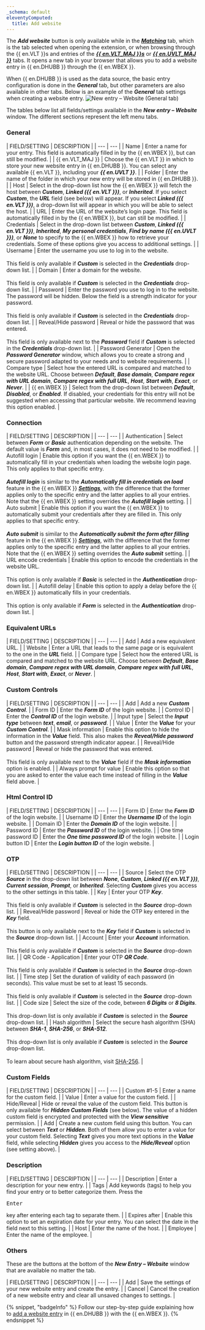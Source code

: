 ```yaml
---
_schema: default
eleventyComputed:
  title: Add website
---
```

The ***Add website*** button is only available while in the [***Matching***](/workspace/workspace-browser-extension/hub-business/user-interface/side-menu/#matching-tab) tab, which is the tab selected when opening the extension, or when browsing through the {{ en.VLT }}s and entries of the [***{{ en.VLT_MAJ }}s***](/workspace/workspace-browser-extension/hub-business/user-interface/side-menu/#vaults-tab) or [***{{ en.UVLT_MAJ }}***](/workspace/workspace-browser-extension/hub-business/user-interface/side-menu/#user-vault-tab) tabs. It opens a new tab in your browser that allows you to add a website entry in {{ en.DHUBB }} through the {{ en.WBEX }}.

When {{ en.DHUBB }} is used as the data source, the basic entry configuration is done in the ***General*** tab, but other parameters are also available in other tabs. Below is an example of the ***General*** tab settings when creating a website entry. ![New entry – Website (General tab)](https://cdnweb.devolutions.net/docs/WEBX4106_2024_2.png "New entry – Website &#40;General tab&#41;")

The tables below list all fields/settings available in the ***New entry – Website*** window. The different sections represent the left menu tabs.

### General

\| FIELD/SETTING \| DESCRIPTION \| \| --- \| --- \| \| Name \| Enter a name for your entry. This field is automatically filled in by the {{ en.WBEX }}, but can still be modified. \| \| {{ en.VLT_MAJ }} \| Choose the {{ en.VLT }} in which to store your new website entry in {{ en.DHUBB }}. You can select any available {{ en.VLT }}, including your ***{{ en.UVLT }}***. \| \| Folder \| Enter the name of the folder in which your new entry will be stored in {{ en.DHUBB }}. \| \| Host \| Select in the drop-down list how the {{ en.WBEX }} will fetch the host between ***Custom***, ***Linked ({{ en.VLT }})***, or ***Inherited***. If you select ***Custom***, the ***URL*** field (see below) will appear. If you select ***Linked ({{ en.VLT }})***, a drop-down list will appear in which you will be able to select the host. \| \| URL \| Enter the URL of the website’s login page. This field is automatically filled in by the {{ en.WBEX }}, but can still be modified. \| \| Credentials \| Select in the drop-down list between ***Custom***, ***Linked ({{ en.VLT }})***, ***Inherited***, ***My personal credentials***, ***Find by name ({{ en.UVLT }})***, or ***None*** to specify to the {{ en.WBEX }} how to retrieve your credentials. Some of these options give you access to additional settings. \| \| Username \| Enter the username you use to log in to the website. <br> <br> This field is only available if ***Custom*** is selected in the ***Credentials*** drop-down list. \| \| Domain \| Enter a domain for the website. <br> <br> This field is only available if ***Custom*** is selected in the ***Credentials*** drop-down list. \| \| Password \| Enter the password you use to log in to the website. The password will be hidden. Below the field is a strength indicator for your password. <br> <br> This field is only available if ***Custom*** is selected in the ***Credentials*** drop-down list. \| \| Reveal/Hide password \| Reveal or hide the password that was entered. <br> <br> This field is only available next to the ***Password*** field if ***Custom*** is selected in the ***Credentials*** drop-down list. \| \| Password Generator \| Open the ***Password Generator*** window, which allows you to create a strong and secure password adapted to your needs and to website requirements. \| \| Compare type \| Select how the entered URL is compared and matched to the website URL. Choose between ***Default***, ***Base domain***, ***Compare regex with URL domain***, ***Compare regex with full URL***, ***Host***, ***Start with***, ***Exact***, or ***Never***. \| \| {{ en.WBEX }} \| Select from the drop-down list between ***Default***, ***Disabled***, or ***Enabled***. If disabled, your credentials for this entry will not be suggested when accessing that particular website. We recommend leaving this option enabled. \|

### Connection

\| FIELD/SETTING \| DESCRIPTION \| \| --- \| --- \| \| Authentication \| Select between ***Form*** or ***Basic*** authentication depending on the website. The default value is ***Form*** and, in most cases, it does not need to be modified. \| \| Autofill login \| Enable this option if you want the {{ en.WBEX }} to automatically fill in your credentials when loading the website login page. This only applies to that specific entry. <br> <br> ***Autofill login*** is similar to the ***Automatically fill in credentials on load*** feature in the {{ en.WBEX }} [***Settings***](/workspace/workspace-browser-extension/settings/), with the difference that the former applies only to the specific entry and the latter applies to all your entries. Note that the {{ en.WBEX }} setting overrides the ***Autofill login*** setting. \| \| Auto submit \| Enable this option if you want the {{ en.WBEX }} to automatically submit your credentials after they are filled in. This only applies to that specific entry. <br> <br> ***Auto submit*** is similar to the ***Automatically submit the form after filling*** feature in the {{ en.WBEX }} [***Settings***](/workspace/workspace-browser-extension/settings/), with the difference that the former applies only to the specific entry and the latter applies to all your entries. Note that the {{ en.WBEX }} setting overrides the ***Auto submit*** setting. \| \| URL encode credentials \| Enable this option to encode the credentials in the website URL. <br> <br> This option is only available if ***Basic*** is selected in the ***Authentication*** drop-down list. \| \| Autofill delay \| Enable this option to apply a delay before the {{ en.WBEX }} automatically fills in your credentials. <br> <br> This option is only available if ***Form*** is selected in the ***Authentication*** drop-down list. \|

### Equivalent URLs

\| FIELD/SETTING \| DESCRIPTION \| \| --- \| --- \| \| Add \| Add a new equivalent URL. \| \| Website \| Enter a URL that leads to the same page or is equivalent to the one in the ***URL*** field. \| \| Compare type \| Select how the entered URL is compared and matched to the website URL. Choose between ***Default***, ***Base domain***, ***Compare regex with URL domain***, ***Compare regex with full URL***, ***Host***, ***Start with***, ***Exact***, or ***Never***. \|

### Custom Controls

\| FIELD/SETTING \| DESCRIPTION \| \| --- \| --- \| \| Add \| Add a new ***Custom Control***. \| \| Form ID \| Enter the ***Form ID*** of the login website. \| \| Control ID \| Enter the ***Control ID*** of the login website. \| \| Input type \| Select the ***Input type*** between ***text***, ***email***, or ***password***. \| \| Value \| Enter the ***Value*** for your ***Custom Control***. \| \| Mask information \| Enable this option to hide the information in the ***Value*** field. This also makes the ***Reveal/Hide password*** button and the password strength indicator appear. \| \| Reveal/Hide password \| Reveal or hide the password that was entered. <br> <br> This field is only available next to the ***Value*** field if the ***Mask information*** option is enabled. \| \| Always prompt for value \| Enable this option so that you are asked to enter the value each time instead of filling in the ***Value*** field above. \|

### Html Control ID

\| FIELD/SETTING \| DESCRIPTION \| \| --- \| --- \| \| Form ID \| Enter the ***Form ID*** of the login website. \| \| Username ID \| Enter the ***Username ID*** of the login website. \| \| Domain ID \| Enter the ***Domain ID*** of the login website. \| \| Password ID \| Enter the ***Password ID*** of the login website. \| \| One time password ID \| Enter the ***One time password ID*** of the login website. \| \| Login button ID \| Enter the ***Login button ID*** of the login website. \|

### OTP

\| FIELD/SETTING \| DESCRIPTION \| \| --- \| --- \| \| Source \| Select the OTP ***Source*** in the drop-down list between ***None***, ***Custom***, ***Linked ({{ en.VLT }})***, ***Current session***, ***Prompt***, or ***Inherited***. Selecting ***Custom*** gives you access to the other settings in this table. \| \| Key \| Enter your OTP ***Key***. <br> <br> This field is only available if ***Custom*** is selected in the ***Source*** drop-down list. \| \| Reveal/Hide password \| Reveal or hide the OTP key entered in the ***Key*** field. <br> <br> This button is only available next to the ***Key*** field if ***Custom*** is selected in the ***Source*** drop-down list. \| \| Account \| Enter your ***Account*** information. <br> <br> This field is only available if ***Custom*** is selected in the ***Source*** drop-down list. \| \| QR Code - Application \| Enter your OTP ***QR Code***. <br> <br> This field is only available if ***Custom*** is selected in the ***Source*** drop-down list. \| \| Time step \| Set the duration of validity of each password (in seconds). This value must be set to at least 15 seconds. <br> <br> This field is only available if ***Custom*** is selected in the ***Source*** drop-down list. \| \| Code size \| Select the size of the code, between ***6 Digits*** or ***8 Digits***. <br> <br> This drop-down list is only available if ***Custom*** is selected in the ***Source*** drop-down list. \| \| Hash algorithm \| Select the secure hash algorithm (SHA) between ***SHA-1***, ***SHA-256***, or ***SHA-512***. <br> <br> This drop-down list is only available if ***Custom*** is selected in the ***Source*** drop-down list. <br> <br> To learn about secure hash algorithm, visit [SHA-256](/workspace/kb/general-knowledge/what-is-sha-256/). \|

### Custom Fields

\| FIELD/SETTING \| DESCRIPTION \| \| --- \| --- \| \| Custom \#1-5 \| Enter a name for the custom field. \| \| Value \| Enter a value for the custom field. \| \| Hide/Reveal \| Hide or reveal the value of the custom field. This button is only available for ***Hidden Custom Fields*** (see below). The value of a hidden custom field is encrypted and protected with the ***View sensitive*** permission. \| \| Add \| Create a new custom field using this button. You can select between ***Text*** or ***Hidden***. Both of them allow you to enter a value for your custom field. Selecting ***Text*** gives you more text options in the ***Value*** field, while selecting ***Hidden*** gives you access to the ***Hide/Reveal*** option (see setting above). \|

### Description

\| FIELD/SETTING \| DESCRIPTION \| \| --- \| --- \| \| Description \| Enter a description for your new entry. \| \| Tags \| Add keywords (tags) to help you find your entry or to better categorize them. Press the

<kbd>Enter</kbd>

key after entering each tag to separate them. \| \| Expires after \| Enable this option to set an expiration date for your entry. You can select the date in the field next to this setting. \| \| Host \| Enter the name of the host. \| \| Employee \| Enter the name of the employee. \|

### Others

These are the buttons at the bottom of the ***New Entry – Website*** window that are available no matter the tab.

\| FIELD/SETTING \| DESCRIPTION \| \| --- \| --- \| \| Add \| Save the settings of your new website entry and create the entry. \| \| Cancel \| Cancel the creation of a new website entry and clear all unsaved changes to settings. \|

{% snippet, "badgeInfo" %}
Follow our step-by-step guide explaining how to [add a website entry](/workspace/workspace-browser-extension/hub-business/using-workspace-browser-extension/add-entry-hub-business-workspace-browser-extension/) in {{ en.DHUBB }} with the {{ en.WBEX }}.
{% endsnippet %}